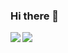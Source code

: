 ### Hi there 👋

<a href="https://github.com/yoshi2no/github-readme-stats">
  <img align="left" src="https://github-readme-stats.vercel.app/api?username=yoshi2no&count_private=true&show_icons=true" />
</a>
<a href="https://github.com/yoshi2no/github-readme-stats">
  <img align="left" src="https://github-readme-stats.vercel.app/api/top-langs/?username=yoshi2no" />
</a>

